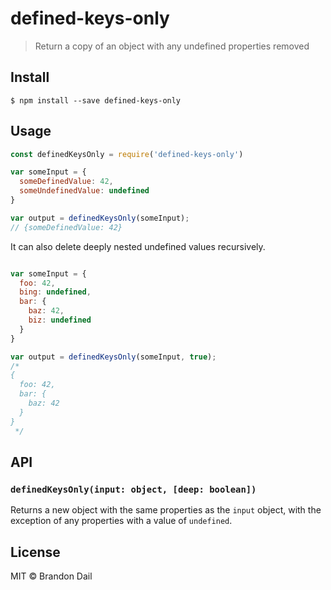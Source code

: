 # defined-keys-only

> Return a copy of an object with any undefined properties removed


## Install

```
$ npm install --save defined-keys-only
```


## Usage

```js
const definedKeysOnly = require('defined-keys-only')

var someInput = {
  someDefinedValue: 42,
  someUndefinedValue: undefined
}

var output = definedKeysOnly(someInput);
// {someDefinedValue: 42}

```

It can also delete deeply nested undefined values recursively.

```js

var someInput = {
  foo: 42,
  bing: undefined,
  bar: {
    baz: 42,
    biz: undefined
  }
}

var output = definedKeysOnly(someInput, true);
/*
{
  foo: 42,
  bar: {
    baz: 42
  }
}
 */

```


## API

### `definedKeysOnly(input: object, [deep: boolean])`

Returns a new object with the same properties as the `input` object, with
the exception of any properties with a value of `undefined`.

## License

MIT © Brandon Dail
